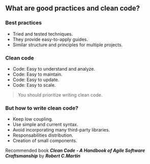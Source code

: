## What are good practices and clean code?

### Best practices

* Tried and tested techniques.
* They provide easy-to-apply guides.
* Similar structure and principles for multiple projects.

### Clean code

* Code: Easy to understand and analyze.
* Code: Easy to maintain.
* Code: Easy to update.
* Code: Easy to scale.

> You should prioritize writing clean code.

### But how to write clean code?

* Keep low coupling.
* Use simple and current syntax.
* Avoid incorporating many third-party libraries.
* Responsabilities distribution.
* Creation of small components.

Recommended book ***Clean Code - A Handbook of Agile Software Craftsmanship*** by ***Robert C.Martin***